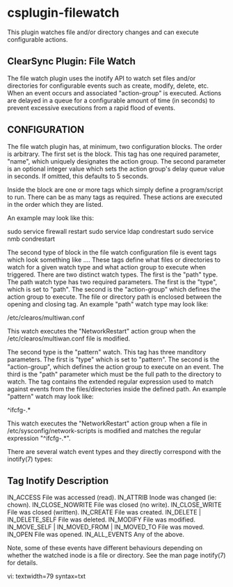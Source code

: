 csplugin-filewatch
==================

This plugin watches file and/or directory changes and can execute configurable actions.

ClearSync Plugin: File Watch
----------------------------

The file watch plugin uses the inotify API to watch set files and/or
directories for configurable events such as create, modify, delete, etc.  When
an event occurs and associated "action-group" is executed.  Actions are delayed
in a queue for a configurable amount of time (in seconds) to prevent excessive
executions from a rapid flood of events.


CONFIGURATION
-------------

The file watch plugin has, at minimum, two configuration blocks.  The order is
arbitrary.  The first set is the <action-group> block.  This tag has one
required parameter, "name", which uniquely designates the action group.  The
second parameter is an optional integer value which sets the action group's
delay queue value in seconds.  If omitted, this defaults to 5 seconds.

Inside the <action-group> block are one or more <action> tags which simply
define a program/script to run.  There can be as many <action> tags as
required.  These actions are executed in the order which they are listed.

An example <action-group> may look like this:

  <action-group name="NetworkRestart" delay="5">
    <action>sudo service firewall restart</action>
    <action>sudo service ldap condrestart</action>
    <action>sudo service nmb condrestart</action>
  </action-group>

The second type of block in the file watch configuration file is event tags
which look something like <on-xxx>...</on-xxx>.  These tags define what files
or directories to watch for a given watch type and what action group to execute
when triggered.  There are two distinct watch types.  The first is the "path"
type.  The path watch type has two required parameters.  The first is the
"type", which is set to "path".  The second is the "action-group" which defines
the action group to execute.  The file or directory path is enclosed between
the opening and closing tag.  An example "path" watch type may look like:

  <on-modify type="path"
    action-group="NetworkRestart">/etc/clearos/multiwan.conf</on-modify>

This watch executes the "NetworkRestart" action group when the
/etc/clearos/multiwan.conf file is modified.

The second type is the "pattern" watch.  This tag has three manditory
parameters.  The first is "type" which is set to "pattern".  The second is the
"action-group", which defines the action group to execute on an event.  The
third is the "path" parameter which must be the full path to the directory to
watch.  The tag contains the extended regular expression used to match against
events from the files/directories inside the defined path.  An example
"pattern" watch may look like:

  <on-modify type="pattern" action-group="NetworkRestart"
    path="/etc/sysconfig/network-scripts">^ifcfg-.*</on-modify>

This watch executes the "NetworkRestart" action group when a file in
/etc/sysconfig/network-scripts is modified and matches the regular expression
"^ifcfg-.*".

There are several watch event types and they directly correspond with the
inotify(7) types:

Tag               Inotify                      Description
-----------------------------------------------------------------------------
<on-access>       IN_ACCESS                    File was accessed (read).
<on-attrib>       IN_ATTRIB                    Inode was changed (ie: chown).
<on-close>        IN_CLOSE_NOWRITE             File was closed (no write).
<on-close-write>  IN_CLOSE_WRITE               File was closed (written).
<on-create>       IN_CREATE                    File was created.
<on-delete>       IN_DELETE | IN_DELETE_SELF   File was deleted.
<on-modify>       IN_MODIFY                    File was modified.
<on-move>         IN_MOVE_SELF |
                  IN_MOVED_FROM | IN_MOVED_TO  File was moved.
<on-open>         IN_OPEN                      File was opened.
<on-all>          IN_ALL_EVENTS                Any of the above.

Note, some of these events have different behaviours depending on whether the
watched inode is a file or directory.  See the man page inotify(7) for details.

vi: textwidth=79 syntax=txt
